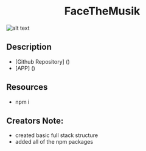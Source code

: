 # <center h1 align='center'>FaceTheMusik </center>

![alt text]('FaceTheMuzik')

## Description

* [Github Repository] ()
* [APP] ()

## Resources 
* npm i

## Creators Note:
* created basic full stack structure 
* added all of the npm packages

